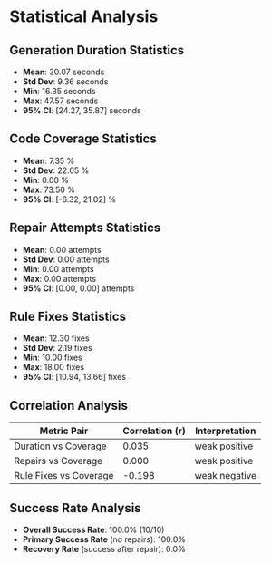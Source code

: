 # Statistical Analysis

## Generation Duration Statistics

- **Mean**: 30.07 seconds
- **Std Dev**: 9.36 seconds
- **Min**: 16.35 seconds
- **Max**: 47.57 seconds
- **95% CI**: [24.27, 35.87] seconds

## Code Coverage Statistics

- **Mean**: 7.35 %
- **Std Dev**: 22.05 %
- **Min**: 0.00 %
- **Max**: 73.50 %
- **95% CI**: [-6.32, 21.02] %

## Repair Attempts Statistics

- **Mean**: 0.00 attempts
- **Std Dev**: 0.00 attempts
- **Min**: 0.00 attempts
- **Max**: 0.00 attempts
- **95% CI**: [0.00, 0.00] attempts

## Rule Fixes Statistics

- **Mean**: 12.30 fixes
- **Std Dev**: 2.19 fixes
- **Min**: 10.00 fixes
- **Max**: 18.00 fixes
- **95% CI**: [10.94, 13.66] fixes

## Correlation Analysis

| Metric Pair | Correlation (r) | Interpretation |
|-------------|-----------------|----------------|
| Duration vs Coverage | 0.035 | weak positive |
| Repairs vs Coverage | 0.000 | weak positive |
| Rule Fixes vs Coverage | -0.198 | weak negative |

## Success Rate Analysis

- **Overall Success Rate**: 100.0% (10/10)
- **Primary Success Rate** (no repairs): 100.0%
- **Recovery Rate** (success after repair): 0.0%
